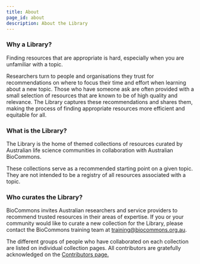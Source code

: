 ```yaml
---
title: About
page_id: about
description: About the Library
---
```


### Why a Library?
Finding resources that are appropriate is hard, especially when you are unfamiliar with a topic.

Researchers turn to people and organisations they trust for recommendations on where to focus their time and effort when learning about a new topic. Those who have someone ask are often provided with a small selection of resources that are known to be of high quality and relevance. The Library captures these recommendations and shares them, making the process of finding appropriate resources more efficient and equitable for all.

### What is the Library?

The Library is the home of themed collections of resources curated by Australian life science communities in collaboration with Australian BioCommons. 

These collections serve as a recommended starting point on a given topic. They are not intended to be a registry of all resources associated with a topic.

### Who curates the Library?
BioCommons invites Australian researchers and service providers to recommend trusted resources in their areas of expertise. If you or your community would like to curate a new collection for the Library, please contact the BioCommons training team at [training@biocommons.org.au](mailto:training@biocommons.org.au).

The different groups of people who have collaborated on each collection are listed on individual collection pages. All contributors are gratefully acknowledged on the [Contributors page.](https://australianbiocommons.github.io/Learning-Library/contributors)
